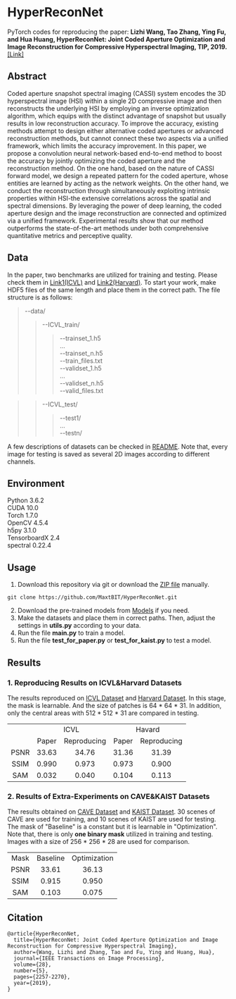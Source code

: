 # HyperReconNet
PyTorch codes for reproducing the paper: **Lizhi Wang, Tao Zhang, Ying Fu, and Hua Huang, HyperReconNet: Joint Coded Aperture Optimization and Image Reconstruction for Compressive Hyperspectral Imaging, TIP, 2019.**[[Link]](https://ieeexplore.ieee.org/document/8552450)

## Abstract
Coded aperture snapshot spectral imaging (CASSI) system encodes the 3D hyperspectral image (HSI) within a single 2D compressive image and then reconstructs the underlying HSI by employing an inverse optimization algorithm, which equips with the distinct advantage of snapshot but usually results in low reconstruction accuracy. To improve the accuracy, existing methods attempt to design either alternative coded apertures or advanced reconstruction methods, but cannot connect these two aspects via a unified framework, which limits the accuracy improvement. In this paper, we propose a convolution neural network-based end-to-end method to boost the accuracy by jointly optimizing the coded aperture and the reconstruction method. On the one hand, based on the nature of CASSI forward model, we design a repeated pattern for the coded aperture, whose entities are learned by acting as the network weights. On the other hand, we conduct the reconstruction through simultaneously exploiting intrinsic properties within HSI-the extensive correlations across the spatial and spectral dimensions. By leveraging the power of deep learning, the coded aperture design and the image reconstruction are connected and optimized via a unified framework. Experimental results show that our method outperforms the state-of-the-art methods under both comprehensive quantitative metrics and perceptive quality.

## Data
In the paper, two benchmarks are utilized for training and testing. Please check them in [Link1(ICVL)](http://icvl.cs.bgu.ac.il/hyperspectral/) and [Link2(Harvard)](http://vision.seas.harvard.edu/hyperspec/). To start your work, make HDF5 files of the same length and place them in the correct path. The file structure is as follows:<br/>
>--data/<br/>
>>--ICVL_train/<br/>
>>>--trainset_1.h5<br/>
>>>...<br/>
>>>--trainset_n.h5<br/>
>>>--train_files.txt<br/>
>>>--validset_1.h5<br/>
>>>...<br/>
>>>--validset_n.h5<br/>
>>>--valid_files.txt<br/>

>>--ICVL_test/<br/>
>>>--test1/<br/>
>>>...<br/>
>>>--testn/<br/>

A few descriptions of datasets can be checked in [README](https://github.com/MaxtBIT/HyperReconNet/blob/main/data/readme.txt). Note that, every image for testing is saved as several 2D images according to different channels.

## Environment
Python 3.6.2<br/>
CUDA 10.0<br/>
Torch 1.7.0<br/>
OpenCV 4.5.4<br/>
h5py 3.1.0<br/>
TensorboardX 2.4<br/>
spectral 0.22.4<br/>

## Usage
1. Download this repository via git or download the [ZIP file](https://github.com/MaxtBIT/HyperReconNet/archive/refs/heads/main.zip) manually.
```
git clone https://github.com/MaxtBIT/HyperReconNet.git
```
2. Download the pre-trained models from [Models](https://drive.google.com/file/d/1WWgEgDVh71d-E6tYjPwq0T0muiXkEXxk/view?usp=sharing) if you need.
3. Make the datasets and place them in correct paths. Then, adjust the settings in **utils.py** according to your data.
4. Run the file **main.py** to train a model.
5. Run the file **test_for_paper.py** or **test_for_kaist.py** to test a model.

## Results
### 1. Reproducing Results on ICVL&Harvard Datasets
The results reproduced on [ICVL Dataset](http://icvl.cs.bgu.ac.il/hyperspectral/) and [Harvard Dataset](http://vision.seas.harvard.edu/hyperspec/). In this stage, the mask is learnable. And the size of patches is 64 * 64 * 31. In addition, only the central areas with 512 * 512 * 31 are compared in testing.
<table>
   <tr align = "center">
      <td rowspan="2"></td>
      <td colspan="2">ICVL</td>
      <td colspan="2">Havard</td>  
   </tr>
   <tr align = "center">
      <td>Paper</td>
      <td>Reproducing</td>
      <td>Paper</td>
      <td>Reproducing</td>
   </tr>
   <tr align = "center">
      <td>PSNR</td>
      <td>33.63</td>
      <td>34.76</td>
      <td>31.36</td>
      <td>31.39</td>
   </tr>
   <tr align = "center">
      <td>SSIM</td>
      <td>0.990</td>
      <td>0.973</td>
      <td>0.973</td>
      <td>0.900</td>
   </tr>
   <tr align = "center">
      <td>SAM</td>
      <td>0.032</td>
      <td>0.040</td>
      <td>0.104</td>
      <td>0.113</td>
   </tr>
</table>

### 2. Results of Extra-Experiments on CAVE&KAIST Datasets
The results obtained on [CAVE Dataset](https://www1.cs.columbia.edu/CAVE/projects/gap_camera/) and [KAIST Dataset](http://vclab.kaist.ac.kr/siggraphasia2017p1/). 30 scenes of CAVE are used for training, and 10 scenes of KAIST are used for testing. The mask of "Baseline" is a constant but it is learnable in "Optimization". Note that, there is only **one binary mask** utilized in training and testing. Images with a size of 256 * 256 * 28 are used for comparison.
<table>
   <tr align = "center">
      <td>Mask</td>
      <td>Baseline</td>
      <td>Optimization</td>
   </tr>
   <tr align = "center">
      <td>PSNR</td>
      <td>33.61</td>
      <td>36.13</td>
   </tr>
   <tr align = "center">
      <td>SSIM</td>
      <td>0.915</td>
      <td>0.950</td>
   </tr>
   <tr align = "center">
      <td>SAM</td>
      <td>0.103</td>
      <td>0.075</td>
   </tr>
</table>

## Citation
```
@article{HyperReconNet,
  title={HyperReconNet: Joint Coded Aperture Optimization and Image Reconstruction for Compressive Hyperspectral Imaging},
  author={Wang, Lizhi and Zhang, Tao and Fu, Ying and Huang, Hua},
  journal={IEEE Transactions on Image Processing},
  volume={28},
  number={5},
  pages={2257-2270},
  year={2019},
}
```
